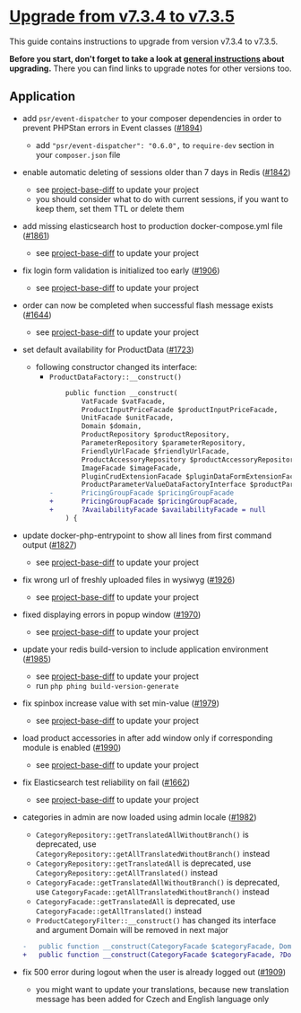 # [Upgrade from v7.3.4 to v7.3.5](https://github.com/shopsys/shopsys/compare/v7.3.4...v7.3.5)

This guide contains instructions to upgrade from version v7.3.4 to v7.3.5.

**Before you start, don't forget to take a look at [general instructions](https://github.com/shopsys/shopsys/blob/7.3/UPGRADE.md) about upgrading.**
There you can find links to upgrade notes for other versions too.

## Application
- add `psr/event-dispatcher` to your composer dependencies in order to prevent PHPStan errors in Event classes ([#1894](https://github.com/shopsys/shopsys/pull/1894))
    - add `"psr/event-dispatcher": "0.6.0",` to `require-dev` section in your `composer.json` file

- enable automatic deleting of sessions older than 7 days in Redis ([#1842](https://github.com/shopsys/shopsys/pull/1842))
    - see [project-base-diff](https://github.com/shopsys/project-base/commit/2549aae4a8f9188606d344771ee7b8807f630d86) to update your project
    - you should consider what to do with current sessions, if you want to keep them, set them TTL or delete them

- add missing elasticsearch host to production docker-compose.yml file ([#1861](https://github.com/shopsys/shopsys/pull/1861))
    - see [project-base-diff](https://github.com/shopsys/project-base/commit/2172ee8867d926f07bda0b09c8285b1ee95c8aea) to update your project

- fix login form validation is initialized too early ([#1906](https://github.com/shopsys/shopsys/pull/1906))
    - see [project-base-diff](https://github.com/shopsys/project-base/commit/478c26252225317669af8dae2f545b34c33ca564) to update your project

- order can now be completed when successful flash message exists ([#1644](https://github.com/shopsys/shopsys/pull/1644))
    - see [project-base-diff](https://github.com/shopsys/project-base/commit/5ffaff19de9c581e4ac92b963d78cd76ff649c71) to update your project

- set default availability for ProductData ([#1723](https://github.com/shopsys/shopsys/pull/1723))
    - following constructor changed its interface:
        - `ProductDataFactory::__construct()`
            ```diff
                public function __construct(
                    VatFacade $vatFacade,
                    ProductInputPriceFacade $productInputPriceFacade,
                    UnitFacade $unitFacade,
                    Domain $domain,
                    ProductRepository $productRepository,
                    ParameterRepository $parameterRepository,
                    FriendlyUrlFacade $friendlyUrlFacade,
                    ProductAccessoryRepository $productAccessoryRepository,
                    ImageFacade $imageFacade,
                    PluginCrudExtensionFacade $pluginDataFormExtensionFacade,
                    ProductParameterValueDataFactoryInterface $productParameterValueDataFactory,
            -       PricingGroupFacade $pricingGroupFacade
            +       PricingGroupFacade $pricingGroupFacade,
            +       ?AvailabilityFacade $availabilityFacade = null
                ) {
            ```

- update docker-php-entrypoint to show all lines from first command output ([#1827](https://github.com/shopsys/shopsys/pull/1827))
    - see [project-base-diff](https://github.com/shopsys/project-base/commit/c3a602f3c814262021369d829a9328903b6f1d6d) to update your project

- fix wrong url of freshly uploaded files in wysiwyg ([#1926](https://github.com/shopsys/shopsys/pull/1926))
    - see [project-base-diff](https://github.com/shopsys/project-base/commit/f2233690b18a9f1d0d132de83ec1e6b9c69cf592) to update your project

- fixed displaying errors in popup window ([#1970](https://github.com/shopsys/shopsys/pull/1970))
    - see [project-base-diff](https://github.com/shopsys/project-base/commit/46afe793cf5255dfc53519008de7ec39f8e9cca3) to update your project

- update your redis build-version to include application environment ([#1985](https://github.com/shopsys/shopsys/pull/#1985))
    - see [project-base-diff](https://github.com/shopsys/project-base/commit/6e5afbb8c8e1948becb8d9be3c5d2e3995c9100b) to update your project
    - run `php phing build-version-generate`

- fix spinbox increase value with set min-value ([#1979](https://github.com/shopsys/shopsys/pull/#1979))
    - see [project-base-diff](https://github.com/shopsys/project-base/commit/6e6ba110ad4649d0a4d7207916d4351fca8331d0) to update your project

- load product accessories in after add window only if corresponding module is enabled ([#1990](https://github.com/shopsys/shopsys/pull/#1990))
    - see [project-base-diff](https://github.com/shopsys/project-base/commit/dc4c450612eaf0969cb3bf024c05cd82145cacb9) to update your project

- fix Elasticsearch test reliability on fail ([#1662](https://github.com/shopsys/shopsys/pull/1662))
    - see [project-base-diff](https://github.com/shopsys/project-base/commit/a21e807175b2c2d69296cfee30ab2af61104165b) to update your project

- categories in admin are now loaded using admin locale ([#1982](https://github.com/shopsys/shopsys/pull/1982))
    - `CategoryRepository::getTranslatedAllWithoutBranch()` is deprecated, use `CategoryRepository::getAllTranslatedWithoutBranch()` instead
    - `CategoryRepository::getTranslatedAll` is deprecated, use `CategoryRepository::getAllTranslated()` instead
    - `CategoryFacade::getTranslatedAllWithoutBranch()` is deprecated, use `CategoryFacade::getAllTranslatedWithoutBranch()` instead
    - `CategoryFacade::getTranslatedAll` is deprecated, use `CategoryFacade::getAllTranslated()` instead
    - `ProductCategoryFilter::__construct()` has changed its interface and argument Domain will be removed in next major
    ```diff
    -   public function __construct(CategoryFacade $categoryFacade, Domain $domain = null)
    +   public function __construct(CategoryFacade $categoryFacade, ?Domain $domain = null, ?LocalizationAlias $localization = null)
    ```

- fix 500 error during logout when the user is already logged out ([#1909](https://github.com/shopsys/shopsys/pull/1909))
    - you might want to update your translations, because new translation message has been added for Czech and English language only
